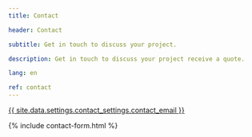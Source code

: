 ```yaml
---
title: Contact

header: Contact

subtitle: Get in touch to discuss your project.

description: Get in touch to discuss your project receive a quote.

lang: en

ref: contact
---
```


<a href="mailto:{{ site.data.settings.contact_settings.contact_email }}?http" target="_blank"> {{ site.data.settings.contact_settings.contact_email }} </a>

{% include contact-form.html %}
